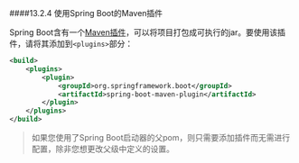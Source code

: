 ####13.2.4 使用Spring Boot的Maven插件

Spring Boot含有一个[Maven插件](../VIII.Build_tool_plugins/66.Spring_Boot_Maven_plugin.md)，可以将项目打包成可执行的jar。要使用该插件，请将其添加到`<plugins>`部分：

```xml
<build>
    <plugins>
        <plugin>
            <groupId>org.springframework.boot</groupId>
            <artifactId>spring-boot-maven-plugin</artifactId>
        </plugin>
    </plugins>
</build>
```

>如果您使用了Spring Boot启动器的父pom，则只需要添加插件而无需进行配置，除非您想更改父级中定义的设置。
